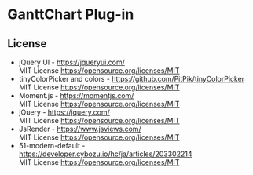 # GanttChart Plug-in

## License

* jQuery UI - https://jqueryui.com/  
  MIT License https://opensource.org/licenses/MIT
* tinyColorPicker and colors - https://github.com/PitPik/tinyColorPicker  
  MIT License https://opensource.org/licenses/MIT
* Moment.js - https://momentjs.com/  
  MIT License https://opensource.org/licenses/MIT
* jQuery - https://jquery.com/  
  MIT License https://opensource.org/licenses/MIT
* JsRender - https://www.jsviews.com/  
  MIT License https://opensource.org/licenses/MIT
* 51-modern-default - https://developer.cybozu.io/hc/ja/articles/203302214  
  MIT License https://opensource.org/licenses/MIT

